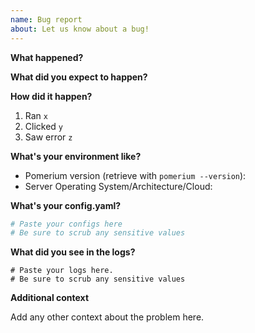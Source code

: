 ```yaml
---
name: Bug report
about: Let us know about a bug!
---
```


**What happened?**

**What did you expect to happen?**

**How did it happen?**

1. Ran `x`
2. Clicked `y`
3. Saw error `z`

**What's your environment like?**

- Pomerium version (retrieve with `pomerium --version`):
- Server Operating System/Architecture/Cloud:

**What's your config.yaml?**

```config.yaml
# Paste your configs here
# Be sure to scrub any sensitive values
```

**What did you see in the logs?**

```logs
# Paste your logs here.
# Be sure to scrub any sensitive values
```

**Additional context**

Add any other context about the problem here.
